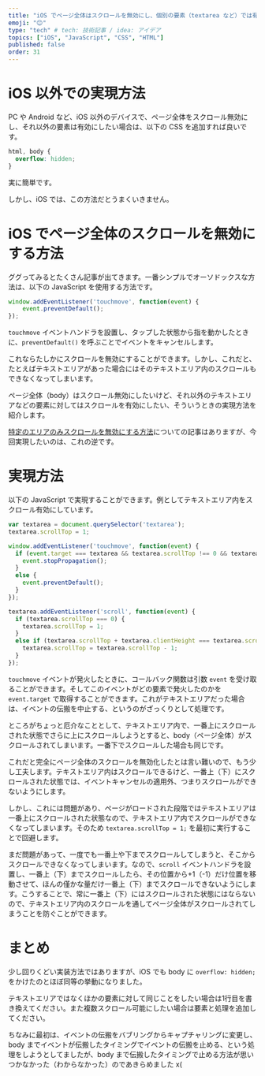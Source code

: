 ```yaml
---
title: "iOS でページ全体はスクロールを無効にし、個別の要素（textarea など）では有効にする方法"
emoji: "😊"
type: "tech" # tech: 技術記事 / idea: アイデア
topics: ["iOS", "JavaScript", "CSS", "HTML"]
published: false
order: 31
---
```


# iOS 以外での実現方法
PC や Android など、iOS 以外のデバイスで、ページ全体をスクロール無効にし、それ以外の要素は有効にしたい場合は、以下の CSS を追加すれば良いです。

```css
html, body {
  overflow: hidden;
}
```

実に簡単です。

しかし、iOS では、この方法だとうまくいきません。

# iOS でページ全体のスクロールを無効にする方法
ググってみるとたくさん記事が出てきます。一番シンプルでオーソドックスな方法は、以下の JavaScript を使用する方法です。

```javascript
window.addEventListener('touchmove', function(event) {
    event.preventDefault();
});
```

`touchmove` イベントハンドラを設置し、タップした状態から指を動かしたときに、`preventDefault()` を呼ぶことでイベントをキャンセルします。

これならたしかにスクロールを無効にすることができます。しかし、これだと、たとえばテキストエリアがあった場合にはそのテキストエリア内のスクロールもできなくなってしまいます。

ページ全体（body）はスクロール無効にしたいけど、それ以外のテキストエリアなどの要素に対してはスクロールを有効にしたい、そういうときの実現方法を紹介します。

[特定のエリアのみスクロールを無効にする方法](http://qiita.com/mimoe/items/f5f668cebb697d073553#%E7%89%B9%E5%AE%9A%E3%81%AE%E3%82%A8%E3%83%AA%E3%82%A2%E3%81%AE%E3%81%BF%E3%82%B9%E3%82%AF%E3%83%AD%E3%83%BC%E3%83%AB%E3%82%92%E7%84%A1%E5%8A%B9%E3%81%AB%E3%81%99%E3%82%8B%E6%96%B9%E6%B3%95)についての記事はありますが、今回実現したいのは、これの逆です。

# 実現方法
以下の JavaScript で実現することができます。例としてテキストエリア内をスクロール有効にしています。

```javascript
var textarea = document.querySelector('textarea');
textarea.scrollTop = 1;

window.addEventListener('touchmove', function(event) {
  if (event.target === textarea && textarea.scrollTop !== 0 && textarea.scrollTop + textarea.clientHeight !== textarea.scrollHeight) {
    event.stopPropagation();
  }
  else {
    event.preventDefault();
  }
});

textarea.addEventListener('scroll', function(event) {
  if (textarea.scrollTop === 0) {
    textarea.scrollTop = 1;
  }
  else if (textarea.scrollTop + textarea.clientHeight === textarea.scrollHeight) {
    textarea.scrollTop = textarea.scrollTop - 1;
  }
});
```

`touchmove` イベントが発火したときに、コールバック関数は引数 `event` を受け取ることができます。そしてこのイベントがどの要素で発火したのかを `event.target` で取得することができます。これがテキストエリアだった場合は、イベントの伝搬を中止する、というのがざっくりとして処理です。

ところがちょっと厄介なこととして、テキストエリア内で、一番上にスクロールされた状態でさらに上にスクロールしようとすると、body（ページ全体）がスクロールされてしまいます。一番下でスクロールした場合も同じです。

これだと完全にページ全体のスクロールを無効化したとは言い難いので、もう少し工夫します。テキストエリア内はスクロールできるけど、一番上（下）にスクロールされた状態では、イベントキャンセルの適用外、つまりスクロールができないようにします。

しかし、これには問題があり、ページがロードされた段階ではテキストエリアは一番上にスクロールされた状態なので、テキストエリア内でスクロールができなくなってしまいます。そのため `textarea.scrollTop = 1;` を最初に実行することで回避します。

まだ問題があって、一度でも一番上や下までスクロールしてしまうと、そこからスクロールできなくなってしまいます。なので、`scroll` イベントハンドラを設置し、一番上（下）までスクロールしたら、その位置から+1（-1）だけ位置を移動させて、ほんの僅かな量だけ一番上（下）までスクロールできないようにします。こうすることで、常に一番上（下）にはスクロールされた状態にはならないので、テキストエリア内のスクロールを通してページ全体がスクロールされてしまうことを防ぐことができます。

# まとめ
少し回りくどい実装方法ではありますが、iOS でも body に `overflow: hidden;` をかけたのとほぼ同等の挙動になりました。

テキストエリアではなくほかの要素に対して同じことをしたい場合は1行目を書き換えてください。また複数スクロール可能にしたい場合は要素と処理を追加してください。

ちなみに最初は、イベントの伝搬をバブリングからキャプチャリングに変更し、body までイベントが伝搬したタイミングでイベントの伝搬を止める、という処理をしようとしてましたが、body まで伝搬したタイミングで止める方法が思いつかなかった（わからなかった）のであきらめました x(
